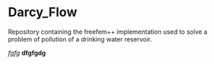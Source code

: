 # Darcy_Flow
Repository containing the freefem++ implementation used to solve a problem of pollution of a drinking water reservoir.

*fgfg*
**dfgfgdg**
